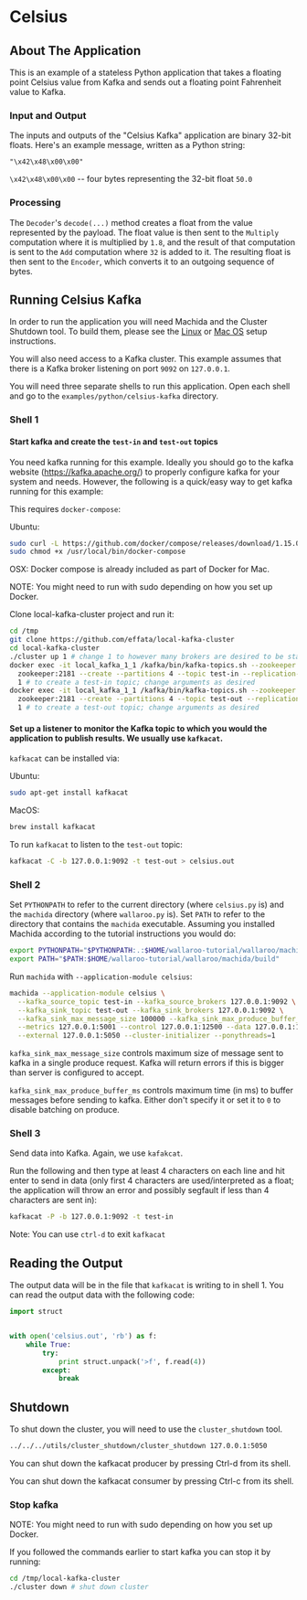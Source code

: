 # Celsius

## About The Application

This is an example of a stateless Python application that takes a floating point Celsius value from Kafka and sends out a floating point Fahrenheit value to Kafka.

### Input and Output

The inputs and outputs of the "Celsius Kafka" application are binary 32-bit floats. Here's an example message, written as a Python string:

```
"\x42\x48\x00\x00"
```

`\x42\x48\x00\x00` -- four bytes representing the 32-bit float `50.0`


### Processing

The `Decoder`'s `decode(...)` method creates a float from the value represented by the payload. The float value is then sent to the `Multiply` computation where it is multiplied by `1.8`, and the result of that computation is sent to the `Add` computation where `32` is added to it. The resulting float is then sent to the `Encoder`, which converts it to an outgoing sequence of bytes.

## Running Celsius Kafka

In order to run the application you will need Machida and the Cluster Shutdown tool. To build them, please see the [Linux](/book/getting-started/linux-setup.md) or [Mac OS](/book/getting-started/macos-setup.md) setup instructions.

You will also need access to a Kafka cluster. This example assumes that there is a Kafka broker listening on port `9092` on `127.0.0.1`.

You will need three separate shells to run this application. Open each shell and go to the `examples/python/celsius-kafka` directory.

### Shell 1

#### Start kafka and create the `test-in` and `test-out` topics

You need kafka running for this example. Ideally you should go to the kafka website (https://kafka.apache.org/) to properly configure kafka for your system and needs. However, the following is a quick/easy way to get kafka running for this example:

This requires `docker-compose`:

Ubuntu:

```bash
sudo curl -L https://github.com/docker/compose/releases/download/1.15.0/docker-compose-`uname -s`-`uname -m` -o /usr/local/bin/docker-compose
sudo chmod +x /usr/local/bin/docker-compose
```

OSX: Docker compose is already included as part of Docker for Mac.


NOTE: You might need to run with sudo depending on how you set up Docker.

Clone local-kafka-cluster project and run it:

```bash
cd /tmp
git clone https://github.com/effata/local-kafka-cluster
cd local-kafka-cluster
./cluster up 1 # change 1 to however many brokers are desired to be started
docker exec -it local_kafka_1_1 /kafka/bin/kafka-topics.sh --zookeeper \
  zookeeper:2181 --create --partitions 4 --topic test-in --replication-factor \
  1 # to create a test-in topic; change arguments as desired
docker exec -it local_kafka_1_1 /kafka/bin/kafka-topics.sh --zookeeper \
  zookeeper:2181 --create --partitions 4 --topic test-out --replication-factor \
  1 # to create a test-out topic; change arguments as desired
```

#### Set up a listener to monitor the Kafka topic to which you would the application to publish results. We usually use `kafkacat`.

`kafkacat` can be installed via:

Ubuntu:

```bash
sudo apt-get install kafkacat
```

MacOS:

```bash
brew install kafkacat
```

To run `kafkacat` to listen to the `test-out` topic:

```bash
kafkacat -C -b 127.0.0.1:9092 -t test-out > celsius.out
```

### Shell 2

Set `PYTHONPATH` to refer to the current directory (where `celsius.py` is) and the `machida` directory (where `wallaroo.py` is). Set `PATH` to refer to the directory that contains the `machida` executable. Assuming you installed Machida according to the tutorial instructions you would do:

```bash
export PYTHONPATH="$PYTHONPATH:.:$HOME/wallaroo-tutorial/wallaroo/machida"
export PATH="$PATH:$HOME/wallaroo-tutorial/wallaroo/machida/build"
```

Run `machida` with `--application-module celsius`:

```bash
machida --application-module celsius \
  --kafka_source_topic test-in --kafka_source_brokers 127.0.0.1:9092 \
  --kafka_sink_topic test-out --kafka_sink_brokers 127.0.0.1:9092 \
  --kafka_sink_max_message_size 100000 --kafka_sink_max_produce_buffer_ms 10 \
  --metrics 127.0.0.1:5001 --control 127.0.0.1:12500 --data 127.0.0.1:12501 \
  --external 127.0.0.1:5050 --cluster-initializer --ponythreads=1
```

`kafka_sink_max_message_size` controls maximum size of message sent to kafka in a single produce request. Kafka will return errors if this is bigger than server is configured to accept.

`kafka_sink_max_produce_buffer_ms` controls maximum time (in ms) to buffer messages before sending to kafka. Either don't specify it or set it to `0` to disable batching on produce.

### Shell 3

Send data into Kafka. Again, we use `kafakcat`.

Run the following and then type at least 4 characters on each line and hit enter to send in data (only first 4 characters are used/interpreted as a float; the application will throw an error and possibly segfault if less than 4 characters are sent in):

```bash
kafkacat -P -b 127.0.0.1:9092 -t test-in
```

Note: You can use `ctrl-d` to exit `kafkacat`

## Reading the Output

The output data will be in the file that `kafkacat` is writing to in shell 1. You can read the output data with the following code:

```python
import struct


with open('celsius.out', 'rb') as f:
    while True:
        try:
            print struct.unpack('>f', f.read(4))
        except:
            break
```

## Shutdown

To shut down the cluster, you will need to use the `cluster_shutdown` tool.

```bash
../../../utils/cluster_shutdown/cluster_shutdown 127.0.0.1:5050
```

You can shut down the kafkacat producer by pressing Ctrl-d from its shell.

You can shut down the kafkacat consumer by pressing Ctrl-c from its shell.

### Stop kafka

NOTE: You might need to run with sudo depending on how you set up Docker.

If you followed the commands earlier to start kafka you can stop it by running:

```bash
cd /tmp/local-kafka-cluster
./cluster down # shut down cluster
```
